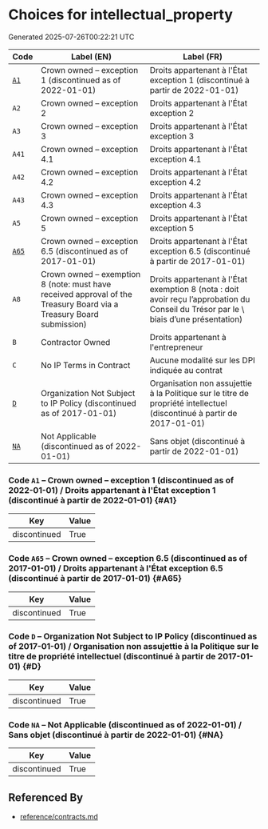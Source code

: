 # Choices for intellectual_property

Generated 2025-07-26T00:22:21 UTC

| Code | Label (EN) | Label (FR) |
|------|------------|------------|
| [`A1`](#A1) | Crown owned – exception 1 (discontinued as of 2022-01-01) | Droits appartenant à l'État exception 1 (discontinué à partir de 2022-01-01) |
| `A2` | Crown owned – exception 2 | Droits appartenant à l'État exception 2 |
| `A3` | Crown owned – exception 3 | Droits appartenant à l'État exception 3 |
| `A41` | Crown owned – exception 4.1 | Droits appartenant à l'État exception 4.1 |
| `A42` | Crown owned – exception 4.2 | Droits appartenant à l'État exception 4.2 |
| `A43` | Crown owned – exception 4.3 | Droits appartenant à l'État exception 4.3 |
| `A5` | Crown owned – exception 5 | Droits appartenant à l'État exception 5 |
| [`A65`](#A65) | Crown owned – exception 6.5 (discontinued as of 2017-01-01) | Droits appartenant à l'État exception 6.5 (discontinué à partir de 2017-01-01) |
| `A8` | Crown owned – exemption 8 (note: must have received approval of the Treasury Board via a Treasury Board submission) | Droits appartenant à l'État exemption 8 (nota : doit avoir reçu l’approbation du Conseil du Trésor par le \ biais d’une présentation) |
| `B` | Contractor Owned | Droits appartenant à l'entrepreneur |
| `C` | No IP Terms in Contract | Aucune modalité sur les DPI indiquée au contrat |
| [`D`](#D) | Organization Not Subject to IP Policy (discontinued as of 2017-01-01) | Organisation non assujettie à la Politique sur le titre de propriété intellectuel (discontinué à partir de 2017-01-01) |
| [`NA`](#NA) | Not Applicable (discontinued as of 2022-01-01) | Sans objet (discontinué à partir de 2022-01-01) |

### Code `A1` – Crown owned – exception 1 (discontinued as of 2022-01-01) / Droits appartenant à l'État exception 1 (discontinué à partir de 2022-01-01) {#A1}

| Key | Value |
|-----|-------|
| discontinued | True |

### Code `A65` – Crown owned – exception 6.5 (discontinued as of 2017-01-01) / Droits appartenant à l'État exception 6.5 (discontinué à partir de 2017-01-01) {#A65}

| Key | Value |
|-----|-------|
| discontinued | True |

### Code `D` – Organization Not Subject to IP Policy (discontinued as of 2017-01-01) / Organisation non assujettie à la Politique sur le titre de propriété intellectuel (discontinué à partir de 2017-01-01) {#D}

| Key | Value |
|-----|-------|
| discontinued | True |

### Code `NA` – Not Applicable (discontinued as of 2022-01-01) / Sans objet (discontinué à partir de 2022-01-01) {#NA}

| Key | Value |
|-----|-------|
| discontinued | True |


## Referenced By

- [reference/contracts.md](../reference/contracts.md)
